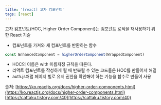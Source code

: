 ```yaml
---
title: '[react] 고차 컴포넌트'
tags: [react]
---
```


고차 컴포넌트(HOC, Higher Order Component)는 컴포넌트 로직을 재사용하기 위한 React 기술

- 컴포넌트를 가져와 새 컴포넌트를 반환하는 함수

```js
const EnhancedComponent = higherOrderComponent(WrappedComponent)
```

- HOC의 이름은 with 이름지정 규칙을 따른다.
- 리액트 컴포넌트를 작성하게 될 때 반복될 수 있는 코드들은 HOC를 만들어서 해결
- auth.js처럼 페이지 별로 유저 권한을 확안해야 하는 기능을 함수로 만들어 사용

출처: [https://ko.reactjs.org/docs/higher-order-components.html](https://ko.reactjs.org/docs/higher-order-components.html)
[https://cattaku.tistory.com/40](https://cattaku.tistory.com/40)
